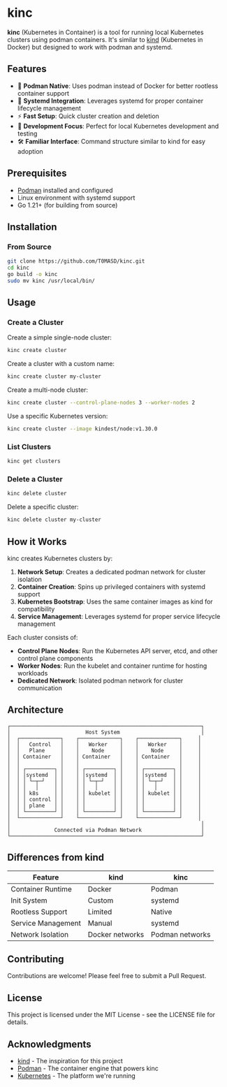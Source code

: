# kinc

**kinc** (Kubernetes in Container) is a tool for running local Kubernetes clusters using podman containers. It's similar to [kind](https://kind.sigs.k8s.io/) (Kubernetes in Docker) but designed to work with podman and systemd.

## Features

- 🐳 **Podman Native**: Uses podman instead of Docker for better rootless container support
- 🔧 **Systemd Integration**: Leverages systemd for proper container lifecycle management
- ⚡ **Fast Setup**: Quick cluster creation and deletion
- 🎯 **Development Focus**: Perfect for local Kubernetes development and testing
- 🛠️ **Familiar Interface**: Command structure similar to kind for easy adoption

## Prerequisites

- [Podman](https://podman.io/) installed and configured
- Linux environment with systemd support
- Go 1.21+ (for building from source)

## Installation

### From Source

```bash
git clone https://github.com/T0MASD/kinc.git
cd kinc
go build -o kinc
sudo mv kinc /usr/local/bin/
```

## Usage

### Create a Cluster

Create a simple single-node cluster:

```bash
kinc create cluster
```

Create a cluster with a custom name:

```bash
kinc create cluster my-cluster
```

Create a multi-node cluster:

```bash
kinc create cluster --control-plane-nodes 3 --worker-nodes 2
```

Use a specific Kubernetes version:

```bash
kinc create cluster --image kindest/node:v1.30.0
```

### List Clusters

```bash
kinc get clusters
```

### Delete a Cluster

```bash
kinc delete cluster
```

Delete a specific cluster:

```bash
kinc delete cluster my-cluster
```

## How it Works

kinc creates Kubernetes clusters by:

1. **Network Setup**: Creates a dedicated podman network for cluster isolation
2. **Container Creation**: Spins up privileged containers with systemd support
3. **Kubernetes Bootstrap**: Uses the same container images as kind for compatibility
4. **Service Management**: Leverages systemd for proper service lifecycle management

Each cluster consists of:
- **Control Plane Nodes**: Run the Kubernetes API server, etcd, and other control plane components
- **Worker Nodes**: Run the kubelet and container runtime for hosting workloads
- **Dedicated Network**: Isolated podman network for cluster communication

## Architecture

```
┌─────────────────────────────────────────────────────────────┐
│                        Host System                          │
│  ┌─────────────┐    ┌─────────────┐    ┌─────────────┐     │
│  │   Control   │    │   Worker    │    │   Worker    │     │
│  │   Plane     │    │    Node     │    │    Node     │     │
│  │ Container   │    │ Container   │    │ Container   │     │
│  │             │    │             │    │             │     │
│  │ ┌─────────┐ │    │ ┌─────────┐ │    │ ┌─────────┐ │     │
│  │ │systemd  │ │    │ │systemd  │ │    │ │systemd  │ │     │
│  │ │ └─┬─┘   │ │    │ │ └─┬─┘   │ │    │ │ └─┬─┘   │ │     │
│  │ │   │     │ │    │ │   │     │ │    │ │   │     │ │     │
│  │ │ k8s     │ │    │ │ kubelet │ │    │ │ kubelet │ │     │
│  │ │ control │ │    │ │         │ │    │ │         │ │     │
│  │ │ plane   │ │    │ │         │ │    │ │         │ │     │
│  │ └─────────┘ │    │ └─────────┘ │    │ └─────────┘ │     │
│  └─────────────┘    └─────────────┘    └─────────────┘     │
│                                                             │
│              Connected via Podman Network                   │
└─────────────────────────────────────────────────────────────┘
```

## Differences from kind

| Feature | kind | kinc |
|---------|------|------|
| Container Runtime | Docker | Podman |
| Init System | Custom | systemd |
| Rootless Support | Limited | Native |
| Service Management | Manual | systemd |
| Network Isolation | Docker networks | Podman networks |

## Contributing

Contributions are welcome! Please feel free to submit a Pull Request.

## License

This project is licensed under the MIT License - see the LICENSE file for details.

## Acknowledgments

- [kind](https://kind.sigs.k8s.io/) - The inspiration for this project
- [Podman](https://podman.io/) - The container engine that powers kinc
- [Kubernetes](https://kubernetes.io/) - The platform we're running